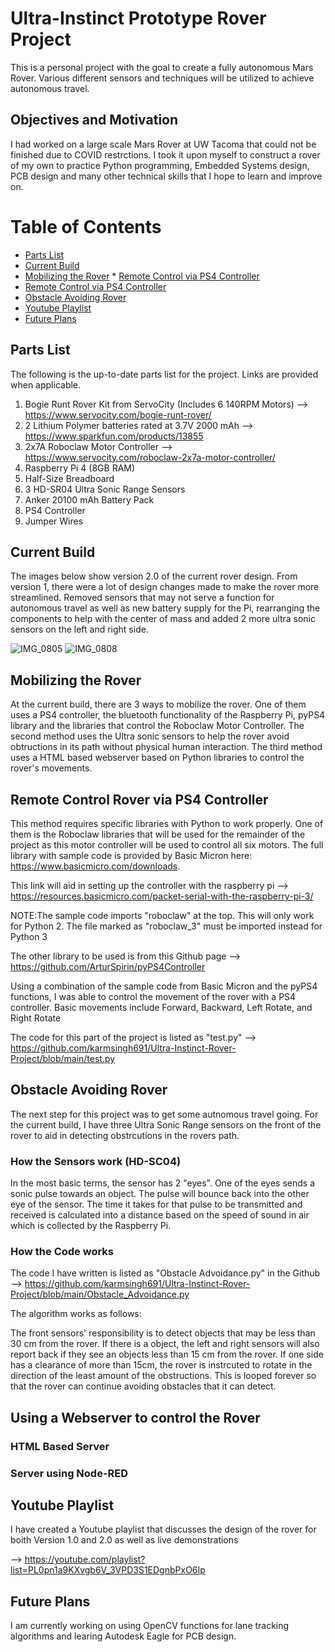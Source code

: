 # **Ultra-Instinct Prototype Rover Project**

This is a personal project with the goal to create a fully autonomous Mars Rover. Various different sensors and techniques will be utilized to achieve autonomous travel.


## Objectives and Motivation

I had worked on a large scale Mars Rover at UW Tacoma that could not be finished due to COVID restrctions. I took it upon myself to construct a rover of my own to practice Python programming, Embedded Systems design, PCB design and many other technical skills that I hope to learn and improve on.

# Table of Contents

- [Parts List](#parts-list)
- [Current Build](#current-build)
- [Mobilizing the Rover](#mobilizing-the-rover)
      * [Remote Control via PS4 Controller](#remote-control-rover-via-PS4-controller)
- [Remote Control via PS4 Controller](#remote-control-rover-via-PS4-controller)
- [Obstacle Avoiding Rover](#obstacle-avoiding-rover)
- [Youtube Playlist](#youtube-playlist)
- [Future Plans](#future-plans)

## Parts List

The following is the up-to-date parts list for the project. Links are provided when applicable.

1. Bogie Runt Rover Kit from ServoCity (Includes 6 140RPM Motors) -->  https://www.servocity.com/bogie-runt-rover/
2. 2 Lithium Polymer batteries rated at 3.7V 2000 mAh --> https://www.sparkfun.com/products/13855
3. 2x7A Roboclaw Motor Controller --> https://www.servocity.com/roboclaw-2x7a-motor-controller/
4. Raspberry Pi 4 (8GB RAM)
5. Half-Size Breadboard
6. 3 HD-SR04 Ultra Sonic Range Sensors
7. Anker 20100 mAh Battery Pack
8. PS4 Controller
9. Jumper Wires

## Current Build

The images below show version 2.0 of the current rover design. From version 1, there were a lot of design changes made to make the rover more streamlined. Removed sensors that may not serve a function for autonomous travel as well as new battery supply for the Pi, rearranging the components to help with the center of mass and added 2 more ultra sonic sensors on the left and right side.

![IMG_0805](https://user-images.githubusercontent.com/55263663/109580813-192acc00-7ab0-11eb-8c98-af28e35127a8.jpg)
![IMG_0808](https://user-images.githubusercontent.com/55263663/109580868-2fd12300-7ab0-11eb-835c-0d006bbe778e.jpg)

## Mobilizing the Rover

At the current build, there are 3 ways to mobilize the rover. One of them uses a PS4 controller, the bluetooth functionality of the Raspberry Pi, pyPS4 library and the libraries that control the Roboclaw Motor Controller. The second method uses the Ultra sonic sensors to help the rover avoid obtructions in its path without physical human interaction. The third method uses a HTML based webserver based on Python libraries to control the rover's movements.

## Remote Control Rover via PS4 Controller

This method requires specific libraries with Python to work properly. One of them is the Roboclaw libraries that will be used for the remainder of the project as this motor controller will be used to control all six motors. The full library with sample code is provided by Basic Micron here: https://www.basicmicro.com/downloads. 

This link will aid in setting up the controller with the raspberry pi --> https://resources.basicmicro.com/packet-serial-with-the-raspberry-pi-3/

NOTE:The sample code imports "roboclaw" at the top. This will only work for Python 2. The file marked as "roboclaw_3" must be imported instead for Python 3

The other library to be used is from this Github page --> https://github.com/ArturSpirin/pyPS4Controller

Using a combination of the sample code from Basic Micron and the pyPS4 functions, I was able to control the movement of the rover with a PS4 controller. Basic movements include Forward, Backward, Left Rotate, and Right Rotate

The code for this part of the project is listed as "test.py" --> https://github.com/karmsingh691/Ultra-Instinct-Rover-Project/blob/main/test.py

## Obstacle Avoiding Rover 

The next step for this project was to get some autnomous travel going. For the current build, I have three Ultra Sonic Range sensors on the front of the rover to aid in detecting obstrcutions in the rovers path. 

### How the Sensors work (HD-SC04)

In the most basic terms, the sensor has 2 "eyes". One of the eyes sends a sonic pulse towards an object. The pulse will bounce back into the other eye of the sensor. The time it takes for that pulse to be transmitted and received is calculated into a distance based on the speed of sound in air which is collected by the Raspberry Pi.

### How the Code works

The code I have written is listed as "Obstacle Advoidance.py" in the Github --> https://github.com/karmsingh691/Ultra-Instinct-Rover-Project/blob/main/Obstacle_Advoidance.py

The algorithm works as follows: 

The front sensors' responsibility is to detect objects that may be less than 30 cm from the rover. If there is a object, the left and right sensors will also report back if they see an objects less than 15 cm from the rover. If one side has a clearance of more than 15cm, the rover is instrcuted to rotate in the direction of the least amount of the obstructions. This is looped forever so that the rover can continue avoiding obstacles that it can detect.

## Using a Webserver to control the Rover

### HTML Based Server

### Server using Node-RED

## Youtube Playlist

I have created a Youtube playlist that discusses the design of the rover for boith Version 1.0 and 2.0 as well as live demonstrations

--> https://youtube.com/playlist?list=PL0pn1a9KXvgb6V_3VPD3S1EDgnbPxO6Ip

## Future Plans

I am currently working on using OpenCV functions for lane tracking algorithms and learing Autodesk Eagle for PCB design.
